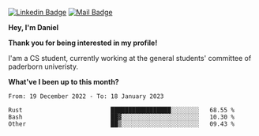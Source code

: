 [![Linkedin Badge](https://img.shields.io/badge/-LinkedIn-0e76a8?style=flat-square&logo=Linkedin&logoColor=white)](https://www.linkedin.com/in/daniel-negi-592ba3223/)
[![Mail Badge](https://img.shields.io/badge/Gmail-D14836?style=flat-square&logo=gmail&logoColor=white)](mailto:daniel.ravi.negi@googlemail.com)

**Hey, I'm Daniel**

**Thank you for being interested in my profile!**

I'am a CS student, currently working at the general students' committee of paderborn univeristy.

**What've I been up to this month?** 

<!--START_SECTION:waka-->

```text
From: 19 December 2022 - To: 18 January 2023

Rust                         █████████████████░░░░░░░░   68.55 %
Bash                         ██▓░░░░░░░░░░░░░░░░░░░░░░   10.30 %
Other                        ██▒░░░░░░░░░░░░░░░░░░░░░░   09.43 %
```

<!--END_SECTION:waka-->
